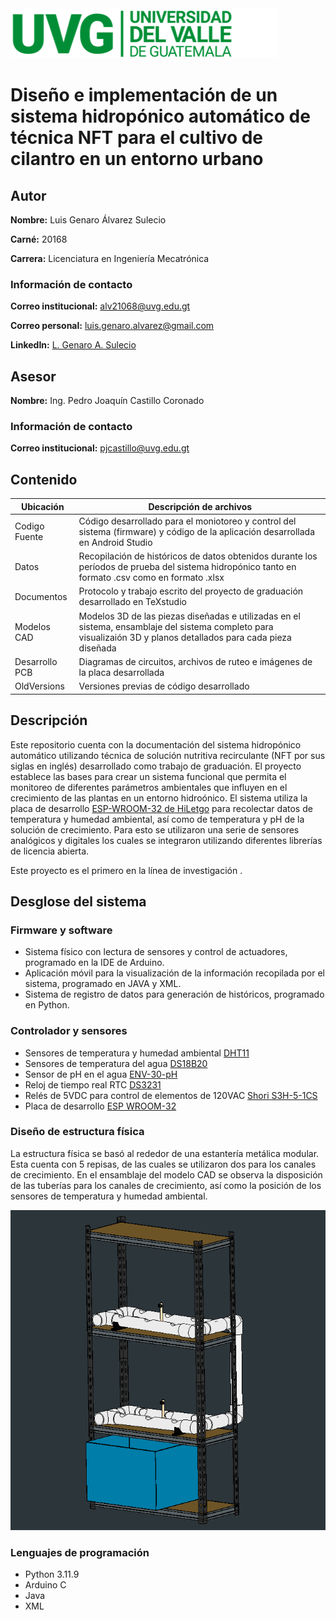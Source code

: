 <picture>
 <source media="(prefers-color-scheme: dark)" srcset="https://github.com/LGenaroAlvarez/Hidroponia_automatica_2024_UVG/blob/f2462ae6608f58484dead54a124a67f43fbc2c54/Logo%20UVG-08.png">
 <source media="(prefers-color-scheme: light)" srcset="https://github.com/LGenaroAlvarez/Hidroponia_automatica_2024_UVG/blob/f2462ae6608f58484dead54a124a67f43fbc2c54/Logo%20UVG-06.png">
 <img alt="LOGO-UVG" src="https://github.com/LGenaroAlvarez/Hidroponia_automatica_2024_UVG/blob/f2462ae6608f58484dead54a124a67f43fbc2c54/Logo%20UVG-03.png">
</picture>

# Diseño e implementación de un sistema hidropónico automático de técnica NFT para el cultivo de cilantro en un entorno urbano

## Autor
**Nombre:** Luis Genaro Álvarez Sulecio

**Carné:** 20168

**Carrera:** Licenciatura en Ingeniería Mecatrónica

### Información de contacto
**Correo institucional:** alv21068@uvg.edu.gt

**Correo personal:** luis.genaro.alvarez@gmail.com

**LinkedIn:** [L. Genaro A. Sulecio](https://www.linkedin.com/in/l-genaro-a-sulecio-4034471aa?lipi=urn%3Ali%3Apage%3Ad_flagship3_profile_view_base_contact_details%3BWr9K9GOyTMqiwCvlfT2UYQ%3D%3D)

## Asesor
**Nombre:** Ing. Pedro Joaquín Castillo Coronado
### Información de contacto
**Correo institucional:** pjcastillo@uvg.edu.gt

## Contenido
| Ubicación | Descripción de archivos|
|-----------|------------------------|
| Codigo Fuente | Código desarrollado para el moniotoreo y control del sistema (firmware) y código de la aplicación desarrollada en Android Studio |
| Datos | Recopilación de históricos de datos obtenidos durante los períodos de prueba del sistema hidropónico tanto en formato .csv como en formato .xlsx |
| Documentos | Protocolo y trabajo escrito del proyecto de graduación desarrollado en TeXstudio |
| Modelos CAD | Modelos 3D de las piezas diseñadas e utilizadas en el sistema, ensamblaje del sistema completo para visualizaión 3D y planos detallados para cada pieza diseñada |
| Desarrollo PCB | Diagramas de circuitos, archivos de ruteo e imágenes de la placa desarrollada | 
| OldVersions | Versiones previas de código desarrollado |

## Descripción
 Este repositorio cuenta con la documentación del sistema hidropónico automático utilizando técnica de solución nutritiva recirculante (NFT por sus siglas en inglés) desarrollado como trabajo de graduación. El proyecto establece las bases para crear un sistema funcional que permita el monitoreo de diferentes parámetros ambientales que influyen en el crecimiento de las plantas en un entorno hidroónico. El sistema utiliza la placa de desarrollo [ESP-WROOM-32 de HiLetgo](http://www.hiletgo.com/ProductDetail/1906566.html) para recolectar datos de temperatura y humedad ambiental, así como de temperatura y pH de la solución de crecimiento. Para esto se utilizaron una serie de sensores analógicos y digitales los cuales se integraron utilizando diferentes librerías de licencia abierta.

 Este proyecto es el primero en la línea de investigación <!-- Agregar nombre de la nueva línea de investigación -->.

## Desglose del sistema

### Firmware y software

* Sistema físico con lectura de sensores y control de actuadores, programado en la IDE de Arduino.
* Aplicación móvil para la visualización de la información recopilada por el sistema, programado en JAVA y XML.
* Sistema de registro de datos para generación de históricos, programado en Python.

### Controlador y sensores

* Sensores de temperatura y humedad ambiental [DHT11](https://www.adafruit.com/product/386)
* Sensores de temperatura del agua [DS18B20](https://www.adafruit.com/product/381)
* Sensor de pH en el agua [ENV-30-pH](https://atlas-scientific.com/kits/surveyor-analog-ph-kit/)
* Reloj de tiempo real RTC [DS3231](https://laelectronica.com.gt/modulo-de-reloj-rtc-ds3231?srsltid=AfmBOoreVBHK8hEqVxO8LdLH4PKiJ90UkrpBadpoms6Jn7sJ64_w_fGP)
* Relés de 5VDC para control de elementos de 120VAC [Shori S3H-5-1CS](https://tienda.tettsa.gt/producto/relay-5vdc-5-pines-spdt-shori/)
* Placa de desarrollo [ESP WROOM-32](https://laelectronica.com.gt/modulo-wi-fi--bluetooth-esp32?search=esp32&description=true)

### Diseño de estructura física

La estructura física se basó al rededor de una estantería metálica modular. Esta cuenta con 5 repisas, de las cuales se utilizaron dos para los canales de crecimiento. En el ensamblaje del modelo CAD se observa la disposición de las tuberías para los canales de crecimiento, así como la posición de los sensores de temperatura y humedad ambiental.

<picture>
 <img alt="ESTRUCTURA-SISTEMA-HIDROPONICO" src="https://github.com/LGenaroAlvarez/Hidroponia_automatica_2024_UVG/blob/e166b7d0e84ebb052d00660b9c25ded6fa135edc/Visualizacion_ensamble_sistema.png">
</picture>

### Lenguajes de programación

* Python 3.11.9
* Arduino C
* Java
* XML



